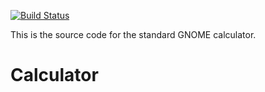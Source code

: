 [![Build Status](https://gitlab.gnome.org/GNOME/gnome-calculator/badges/master/build.svg)](https://gitlab.gnome.org/GNOME/gnome-calculator/pipelines)

This is the source code for the standard GNOME calculator.
# Calculator
